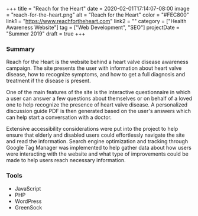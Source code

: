 +++
title = "Reach for the Heart"
date = 2020-02-01T17:14:07-08:00
image = "reach-for-the-heart.png"
alt = "Reach for the Heart"
color = "#FEC800"
link1 = "https://www.reachfortheheart.com"
link2 = ""
category = ["Health Awareness Website"]
tag = ["Web Development", "SEO"]
projectDate = "Summer 2019"
draft = true
+++

### Summary
Reach for the Heart is the website behind a heart valve disease awareness campaign. The site presents the user with information about heart valve disease, how to recognize symptoms, and how to get a full diagnosis and treatment if the disease is present.

One of the main features of the site is the interactive questionnaire in which a user can answer a few questions about themselves or on behalf of a loved one to help recognize the presence of heart valve disease. A personalized discussion guide PDF is then generated based on the user's answers which can help start a conversation with a doctor.

Extensive accessibility considerations were put into the project to help ensure that elderly and disabled users could effortlessly navigate the site and read the information. Search engine optimization and tracking through Google Tag Manager was implemented to help gather data about how users were interacting with the website and what type of improvements could be made to help users reach necessary information.

### Tools
- JavaScript
- PHP
- WordPress
- GreenSock
